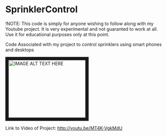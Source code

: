 # SprinklerControl
!NOTE: This code is simply for anyone wishing to follow along with my Youtube project. It is very experimental and not guaranted to work at all. Use it for educational purposes only at this point.

Code Associated with my project to control sprinklers using smart phones and desktops

<a href="http://www.youtube.com/watch?feature=player_embedded&v=L_gBXDuvRn4
" target="_blank"><img src="http://img.youtube.com/vi/L_gBXDuvRn4/0.jpg" 
alt="IMAGE ALT TEXT HERE" width="240" height="180" border="10" /></a>


Link to Video of Project:
http://youtu.be/MT4K-VgkMdU
